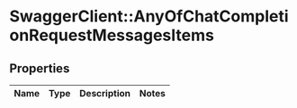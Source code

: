 # SwaggerClient::AnyOfChatCompletionRequestMessagesItems

## Properties
Name | Type | Description | Notes
------------ | ------------- | ------------- | -------------

